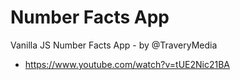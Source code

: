 # Number Facts App

Vanilla JS Number Facts App - by @TraveryMedia

- https://www.youtube.com/watch?v=tUE2Nic21BA
